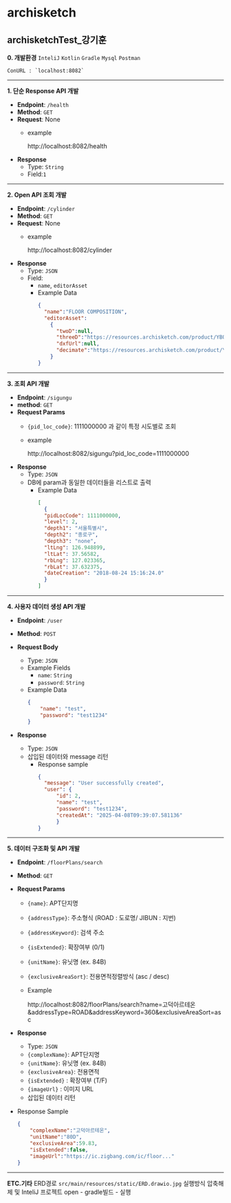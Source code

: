 # archisketch
archisketchTest_강기훈
---
**0. 개발환경**
    `InteliJ`
    `Kotlin`
    `Gradle`
    `Mysql`
    `Postman`

    ConURL : `localhost:8082`
---
**1. 단순 Response API 개발**

- **Endpoint**: `/health`
- **Method**: `GET`
- **Request**: None
    - example

      http://localhost:8082/health
- **Response**
    - Type: `String`
    - Field:`1`
---
**2. Open API 조회 개발**
- **Endpoint**: `/cylinder`
- **Method**: `GET`
- **Request**: None
    - example

      http://localhost:8082/cylinder
- **Response**
    - Type: `JSON`
    - Field:
        - `name`, `editorAsset`
      - Example Data
        ```json
        {
          "name":"FLOOR COMPOSITION",
          "editorAsset":
            {
              "twoD":null,
              "threeD":"https://resources.archisketch.com/product/YB0Njg-02923BC5C1A84C59/03-05-2022_05-41-12/3d/YB0Njg-02923BC5C1A84C59.gltf",
              "dxfUrl":null,
              "decimate":"https://resources.archisketch.com/product/YB0Njg-02923BC5C1A84C59/03-05-2022_05-41-12/decimated/YB0Njg-02923BC5C1A84C59_decimated.gltf"
            }
        }
          ```
---    
**3. 조회 API 개발**
- **Endpoint**: `/sigungu`
- **method**: `GET`
- **Request Params**
    - `{pid_loc_code}`: 1111000000 과 같이 특정 시도별로 조회
    - example
  
      http://localhost:8082/sigungu?pid_loc_code=1111000000
- **Response**
    - Type: `JSON`
    - DB에 param과 동일한 데이터들을 리스트로 출력
      - Example Data
          ```json
          [
            {
            "pidLocCode": 1111000000,
            "level": 2,
            "depth1": "서울특별시",
            "depth2": "종로구",
            "depth3": "none",
            "ltLng": 126.948899,
            "ltLat": 37.56582,
            "rbLng": 127.023365,
            "rbLat": 37.632375,
            "dateCreation": "2018-08-24 15:16:24.0"
            }
          ]
        ```
---
**4. 사용자 데이터 생성 API 개발**
- **Endpoint**: `/user`
- **Method**: `POST`
- **Request Body**
    - Type: `JSON`
    - Example Fields
        - `name`: `String`
        - `password`: `String`
    - Example Data
        ```json
        {
            "name": "test",
            "password": "test1234"
        }
        ```

- **Response**
    - Type: `JSON`
    - 삽입된 데이터와 message 리턴
      - Response sample
        ```json
        {
          "message": "User successfully created",
          "user": {
              "id": 2,
              "name": "test",
              "password": "test1234",
              "createdAt": "2025-04-08T09:39:07.581136"
              }
        }
        ```
---
**5. 데이터 구조화 및 API 개발**
- **Endpoint**: `/floorPlans/search`
- **Method**: `GET`
- **Request Params**
    - `{name}`: APT단지명
    - `{addressType}`: 주소형식 (ROAD : 도로명/ JIBUN : 지번)
    - `{addressKeyword}`: 검색 주소
    - `{isExtended}`: 확장여부 (0/1)
    - `{unitName}`: 유닛명 (ex. 84B)
    - `{exclusiveAreaSort}`: 전용면적정렬방식 (asc / desc)
  
    - Example

        http://localhost:8082/floorPlans/search?name=고덕아르테온&addressType=ROAD&addressKeyword=360&exclusiveAreaSort=asc
        

- **Response**
    - Type: `JSON`
    - `{complexName}`: APT단지명
    - `{unitName}`: 유닛명 (ex. 84B)
    - `{exclusiveArea}`: 전용면적
    - `{isExtended}` : 확장여부 (T/F)
    - `{imageUrl}` : 이미지 URL
    - 삽입된 데이터 리턴
- Response Sample
  ```json
  {
      "complexName":"고덕아르테온",
      "unitName":"80D",
      "exclusiveArea":59.83,
      "isExtended":false,
      "imageUrl":"https://ic.zigbang.com/ic/floor..."
  }
  ```
---
**ETC.기타**
ERD경로
`src/main/resources/static/ERD.drawio.jpg`
실행방식
압축해제 및 InteliJ 프로젝트 open - gradle빌드 - 실행 